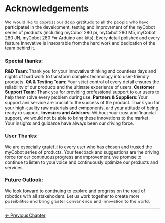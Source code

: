 # Acknowledgements

We would like to express our deep gratitude to all the people who have participated in the development, testing and improvement of the myCobot series of products (including myCobot 280 pi, myCobot 280 M5, myCobot 280 JN, myCobot 280 For Arduino and kits). Every detail polished and every feature innovative is inseparable from the hard work and dedication of the team behind it.

### Special thanks:

**R&D Team**: Thank you for your innovative thinking and countless days and nights of hard work to transform complex technology into user-friendly products.
**QA & Testing Team**: Your strict control of every detail ensures the reliability of our products and the ultimate experience of users.
**Customer Support Team**: Thank you for providing professional support to our users to help them solve every problem during use.
**Partners & Suppliers**: Your support and service are crucial to the success of the product. Thank you for your high-quality raw materials and components, and your attitude of being ready to support.
**Investors and Advisors**: Without your trust and financial support, we would not be able to bring these innovations to the market. Your insights and guidance have always been our driving force.

### User Thanks:

We are especially grateful to every user who has chosen and trusted the myCobot series of products. Your feedback and suggestions are the driving force for our continuous progress and improvement. We promise to continue to listen to your voice and continuously optimize our products and services.

### Future Outlook:

We look forward to continuing to explore and progress on the road of robotics with all stakeholders. Let us work together to create more possibilities and bring greater convenience and innovation to the world.

---

[← Previous Chapter](../5-SupportAndService/5-SupportAndService.md)